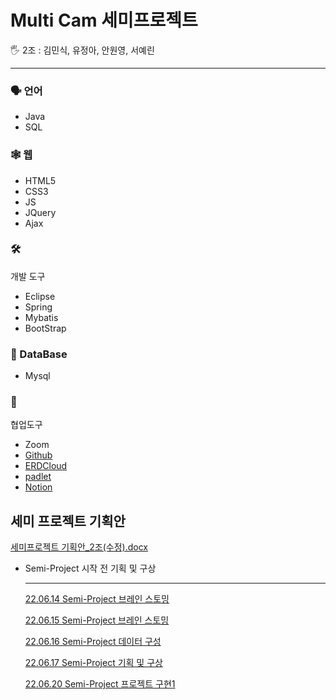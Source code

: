 # Multi Cam 세미프로젝트

<aside>
🖐️ 2조 : 김민식, 유정아, 안원영, 서예린

</aside>

---

### 🗣️ 언어

- Java
- SQL

### 🕸️ 웹

- HTML5
- CSS3
- JS
- JQuery
- Ajax

### 🛠️ 
개발 도구

- Eclipse
- Spring
- Mybatis
- BootStrap

### 💽 DataBase

- Mysql

### 🔱 
협업도구

- Zoom
- [Github](https://github.com/minsiks/Team2-Semi_Project)
- [ERDCloud](https://www.erdcloud.com/d/tBFT5AzhSeSA2sXz7)
- [padlet](https://padlet.com/tidnjrk010/Bookmarks?utm_campaign=added_post&utm_medium=desktop&utm_source=notifications)
- [Notion](Multi%20Cam%20%E1%84%89%E1%85%A6%E1%84%86%E1%85%B5%E1%84%91%E1%85%B3%E1%84%85%E1%85%A9%E1%84%8C%E1%85%A6%E1%86%A8%E1%84%90%E1%85%B3%20fbd4e75f041a459aa02c6051ca5e67fb.md)

## 세미 프로젝트 기획안

[세미프로젝트 기획안_2조(수정).docx](Multi%20Cam%20%E1%84%89%E1%85%A6%E1%84%86%E1%85%B5%E1%84%91%E1%85%B3%E1%84%85%E1%85%A9%E1%84%8C%E1%85%A6%E1%86%A8%E1%84%90%E1%85%B3%20fbd4e75f041a459aa02c6051ca5e67fb/%EC%84%B8%EB%AF%B8%ED%94%84%EB%A1%9C%EC%A0%9D%ED%8A%B8_%EA%B8%B0%ED%9A%8D%EC%95%88_2%EC%A1%B0(%EC%88%98%EC%A0%95).docx)

- Semi-Project 시작 전 기획 및 구상
    
    ---
    
    [22.06.14 Semi-Project 브레인 스토밍](Multi%20Cam%20%E1%84%89%E1%85%A6%E1%84%86%E1%85%B5%E1%84%91%E1%85%B3%E1%84%85%E1%85%A9%E1%84%8C%E1%85%A6%E1%86%A8%E1%84%90%E1%85%B3%20fbd4e75f041a459aa02c6051ca5e67fb/22%2006%2014%20Semi-Project%20%E1%84%87%E1%85%B3%E1%84%85%E1%85%A6%E1%84%8B%E1%85%B5%E1%86%AB%20%E1%84%89%E1%85%B3%E1%84%90%E1%85%A9%E1%84%86%E1%85%B5%E1%86%BC%20fd8904be2444471796acd890d3a638d5.md)
    
    [22.06.15 Semi-Project 브레인 스토밍](Multi%20Cam%20%E1%84%89%E1%85%A6%E1%84%86%E1%85%B5%E1%84%91%E1%85%B3%E1%84%85%E1%85%A9%E1%84%8C%E1%85%A6%E1%86%A8%E1%84%90%E1%85%B3%20fbd4e75f041a459aa02c6051ca5e67fb/22%2006%2015%20Semi-Project%20%E1%84%87%E1%85%B3%E1%84%85%E1%85%A6%E1%84%8B%E1%85%B5%E1%86%AB%20%E1%84%89%E1%85%B3%E1%84%90%E1%85%A9%E1%84%86%E1%85%B5%E1%86%BC%200d2c23e573bb42a480c06ab8f3543dc7.md)
    
    [22.06.16 Semi-Project 데이터 구성](Multi%20Cam%20%E1%84%89%E1%85%A6%E1%84%86%E1%85%B5%E1%84%91%E1%85%B3%E1%84%85%E1%85%A9%E1%84%8C%E1%85%A6%E1%86%A8%E1%84%90%E1%85%B3%20fbd4e75f041a459aa02c6051ca5e67fb/22%2006%2016%20Semi-Project%20%E1%84%83%E1%85%A6%E1%84%8B%E1%85%B5%E1%84%90%E1%85%A5%20%E1%84%80%E1%85%AE%E1%84%89%E1%85%A5%E1%86%BC%203a532e6accb04209b57c7aa92cb5089c.md)
    
    [22.06.17 Semi-Project 기획 및 구상](Multi%20Cam%20%E1%84%89%E1%85%A6%E1%84%86%E1%85%B5%E1%84%91%E1%85%B3%E1%84%85%E1%85%A9%E1%84%8C%E1%85%A6%E1%86%A8%E1%84%90%E1%85%B3%20fbd4e75f041a459aa02c6051ca5e67fb/22%2006%2017%20Semi-Project%20%E1%84%80%E1%85%B5%E1%84%92%E1%85%AC%E1%86%A8%20%E1%84%86%E1%85%B5%E1%86%BE%20%E1%84%80%E1%85%AE%E1%84%89%E1%85%A1%E1%86%BC%20caede2b997b34984ac22af1d0446451c.md)
    
    [22.06.20 Semi-Project 프로젝트 구현1](Multi%20Cam%20%E1%84%89%E1%85%A6%E1%84%86%E1%85%B5%E1%84%91%E1%85%B3%E1%84%85%E1%85%A9%E1%84%8C%E1%85%A6%E1%86%A8%E1%84%90%E1%85%B3%20fbd4e75f041a459aa02c6051ca5e67fb/22%2006%2020%20Semi-Project%20%E1%84%91%E1%85%B3%E1%84%85%E1%85%A9%E1%84%8C%E1%85%A6%E1%86%A8%E1%84%90%E1%85%B3%20%E1%84%80%E1%85%AE%E1%84%92%E1%85%A7%E1%86%AB1%202faebb67ee0e41fea977969687aecfb7.md)